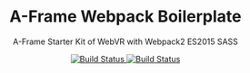 <h1 align="center">A-Frame Webpack Boilerplate</h1>
<p align="center">
  A-Frame Starter Kit of WebVR with Webpack2 ES2015 SASS
</p>
<p align="center">
  <a href="https://travis-ci.org/mkungla/aframe-webpack-boilerplatee" target="_blank">
    <img src="https://travis-ci.org/mkungla/aframe-webpack-boilerplate.svg?branch=master" alt="Build Status">
  </a>
  <a href="https://github.com/mkungla/aframe-webpack-boilerplate/blob/master/LICENSE" target="_blank">
    <img src="https://img.shields.io/badge/license-MIT-blue.svg?style=flat-square" alt="Build Status">
  </a>
</p>
